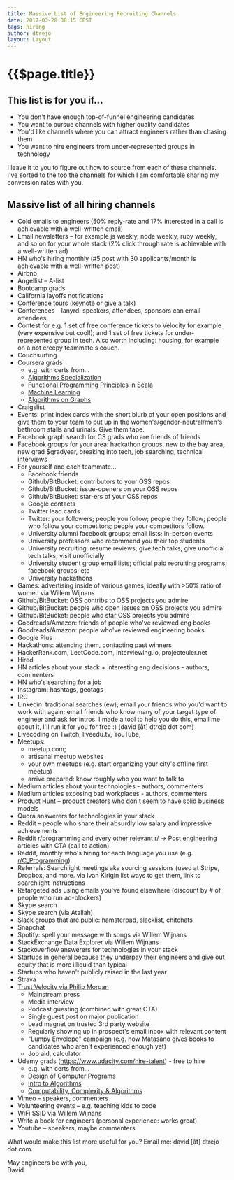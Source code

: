 ```yaml
---
title: Massive List of Engineering Recruiting Channels
date: 2017-03-28 08:15 CEST
tags: hiring
author: dtrejo
layout: Layout
---
```

# {{$page.title}}

## This list is for you if...
- You don't have enough top-of-funnel engineering candidates
- You want to pursue channels with higher quality candidates
- You'd like channels where you can attract engineers rather than chasing them
- You want to hire engineers from under-represented groups in technology

I leave it to you to figure out how to source from each of these channels. I've
sorted to the top the channels for which I am comfortable sharing my conversion
rates with you.

## Massive list of all hiring channels
- Cold emails to engineers (50% reply-rate and 17% interested in a call is achievable with a well-written email)
- Email newsletters – for example js weekly, node weekly, ruby weekly, and so on for your whole stack (2% click through rate is achievable with a well-written ad)
- HN who's hiring monthly (#5 post with 30 applicants/month is achievable with a well-written post)
- Airbnb
- Angellist – A-list
- Bootcamp grads
- California layoffs notifications
- Conference tours (keynote or give a talk)
- Conferences – lanyrd: speakers, attendees, sponsors can email attendees
- Contest for e.g. 1 set of free conference tickets to Velocity for example (very expensive but cool!); and 1 set of free tickets for under-represented group in tech. Also worth including: housing, for example on a not creepy teammate's couch.
- Couchsurfing
- Coursera grads
  - e.g. with certs from...
  - <a href="https://www.coursera.org/specializations/algorithms">Algorithms Specialization</a>
  - <a href="https://www.coursera.org/learn/progfun1">Functional Programming Principles in Scala</a>
  - <a href="https://www.coursera.org/learn/machine-learning">Machine Learning</a>
  - <a href="https://www.coursera.org/learn/algorithms-on-graphs">Algorithms on Graphs</a>
- Craigslist
- Events: print index cards with the short blurb of your open positions and give them to your team to put up in the women's/gender-neutral/men's bathroom stalls and urinals. Give them tape.
- Facebook graph search for CS grads who are friends of friends
- Facebook groups for your area: hackathon groups, new to the bay area, new grad $gradyear, breaking into tech, job searching, technical interviews
- For yourself and each teammate...
  - Facebook friends
  - Github/BitBucket: contributors to your OSS repos
  - Github/BitBucket: issue-openers on your OSS repos
  - Github/BitBucket: star-ers of your OSS repos
  - Google contacts
  - Twitter lead cards
  - Twitter: your followers; people you follow; people they follow; people who follow your competitors; people your competitors follow.
  - University alumni facebook groups; email lists; in-person events
  - University professors who recommend you their top students
  - University recruiting: resume reviews; give tech talks; give unofficial tech talks; visit unofficially
  - University student group email lists; official paid recruiting programs; facebook groups; etc
  - University hackathons
- Games: advertising inside of various games, ideally with >50% ratio of women via Willem Wijnans
- Github/BitBucket: OSS contribs to OSS projects you admire
- Github/BitBucket: people who open issues on OSS projects you admire
- Github/BitBucket: people who star OSS projects you admire
- Goodreads/Amazon: friends of people who've reviewed eng books
- Goodreads/Amazon: people who've reviewed engineering books
- Google Plus
- Hackathons: attending them, contacting past winners
- HackerRank.com, LeetCode.com, Interviewing.io, projecteuler.net
- Hired
- HN articles about your stack + interesting eng decisions - authors, commenters
- HN who's searching for a job
- Instagram: hashtags, geotags
- IRC
- Linkedin: traditional searches (ew); email your friends who you'd want to work with again; email friends who know many of your target type of engineer and ask for intros. I made a tool to help you do this, email me about it, I'll run it for you for free :) (david [åt] dtrejo dot com)
- Livecoding on Twitch, liveedu.tv, YouTube,
- Meetups:
  - meetup.com;
  - artisanal meetup websites
  - your own meetups (e.g. start organizing your city's offline first meetup)
  - arrive prepared: know roughly who you want to talk to
- Medium articles about your technologies - authors, commenters
- Medium articles exposing bad workplaces - authors, commenters
- Product Hunt – product creators who don't seem to have solid business models
- Quora answerers for technologies in your stack
- Reddit – people who share their absurdly low salary and impressive achievements
- Reddit r/programming and every other relevant r/ -> Post engineering articles with CTA (call to action).
- Reddit, monthly who's hiring for each language you use (e.g. <a href="https://www.reddit.com/r/C_Programming/comments/5w9z8i/whos_hiring_c_programmers_q1_2017/df41v4h/">r/C_Programming</a>)
- Referrals: Searchlight meetings aka sourcing sessions (used at Stripe, Dropbox, and more. via Ivan Kirigin list ways to get them, link to searchlight instructions
- Retargeted ads using emails you've found elsewhere (discount by # of people who run ad-blockers)
- Skype search
- Skype search (via Atallah)
- Slack groups that are public: hamsterpad, slacklist, chitchats
- Snapchat
- Spotify: spell your message with songs via Willem Wijnans
- StackExchange Data Explorer via Willem Wijnans
- Stackoverflow answerers for technologies in your stack
- Startups in general because they underpay their engineers and give out equity that is more illiquid than typical
- Startups who haven't publicly raised in the last year
- Strava
- <a href="https://philipmorganconsulting.com/lead-generation-trust-velocity/">Trust Velocity via Philip Morgan</a>
  - Mainstream press
  - Media interview
  - Podcast guesting (combined with great CTA)
  - Single guest post on major publication
  - Lead magnet on trusted 3rd party website
  - Regularly showing up in prospect's email inbox with relevant content
  - "Lumpy Envelope" campaign (e.g. how Matasano gives books to candidates who aren't experienced enough yet)
  - Job aid, calculator
- Udemy grads (https://www.udacity.com/hire-talent) - free to hire
  - e.g. with certs from...
  - <a href="https://www.udacity.com/course/design-of-computer-programs--cs212">Design of Computer Programs</a>
  - <a href="https://www.udacity.com/course/intro-to-algorithms--cs215">Intro to Algorithms</a>
  - <a href="https://www.udacity.com/course/computability-complexity-algorithms--ud061">Computability, Complexity &amp; Algorithms</a>
- Vimeo – speakers, commenters
- Volunteering events – e.g. teaching kids to code
- WiFi SSID via Willem Wijnans
- Write a book for engineers (personal experience: works great)
- Youtube – speakers, maybe commenters

What would make this list more useful for you? Email me: david [åt] dtrejo dot com.

May engineers be with you,<br>
David

<!-- PS Learn exactly how I hire: enter your email below. -->
